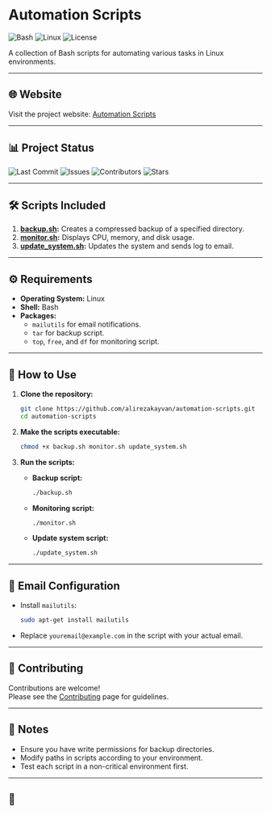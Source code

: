 # Automation Scripts
![Bash](https://img.shields.io/badge/Bash-5.0-blue)
![Linux](https://img.shields.io/badge/Linux-Ubuntu-success)
![License](https://img.shields.io/badge/License-MIT-green)

A collection of Bash scripts for automating various tasks in Linux environments.

---

## 🌐 Website
Visit the project website: [Automation Scripts](https://alirezakayvan.github.io/Automation-scripts/)

---

## 📊 Project Status
![Last Commit](https://img.shields.io/github/last-commit/alirezakayvan/Automation-scripts)
![Issues](https://img.shields.io/github/issues/alirezakayvan/Automation-scripts)
![Contributors](https://img.shields.io/github/contributors/alirezakayvan/Automation-scripts)
![Stars](https://img.shields.io/github/stars/alirezakayvan/Automation-scripts?style=social)

---

## 🛠 Scripts Included
1. **[backup.sh](./backup.sh):** Creates a compressed backup of a specified directory.
2. **[monitor.sh](./monitor.sh):** Displays CPU, memory, and disk usage.
3. **[update_system.sh](./update_system.sh):** Updates the system and sends log to email.

---

## ⚙️ Requirements
- **Operating System:** Linux  
- **Shell:** Bash  
- **Packages:**
   - `mailutils` for email notifications.  
   - `tar` for backup script.  
   - `top`, `free`, and `df` for monitoring script.  

---

## 🚀 How to Use
1. **Clone the repository:**
   ```bash
   git clone https://github.com/alirezakayvan/automation-scripts.git
   cd automation-scripts
   ```

2. **Make the scripts executable:**
   ```bash
   chmod +x backup.sh monitor.sh update_system.sh
   ```

3. **Run the scripts:**
   - **Backup script:**
     ```bash
     ./backup.sh
     ```
   - **Monitoring script:**
     ```bash
     ./monitor.sh
     ```
   - **Update system script:**
     ```bash
     ./update_system.sh
     ```

---

## 📧 Email Configuration
- Install `mailutils`:
  ```bash
  sudo apt-get install mailutils
  ```
- Replace `youremail@example.com` in the script with your actual email.

---

## 🤝 Contributing
Contributions are welcome!  
Please see the [Contributing](https://github.com/alirezakayvan/Automation-scripts/wiki/Contributing) page for guidelines.

---

## 📝 Notes
- Ensure you have write permissions for backup directories.
- Modify paths in scripts according to your environment.
- Test each script in a non-critical environment first.

---

## 📄
